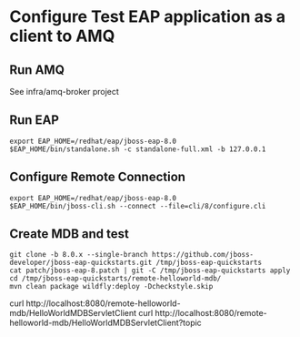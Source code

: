 # Configure Test EAP application as a client to AMQ

## Run AMQ

See infra/amq-broker project

## Run EAP

```
export EAP_HOME=/redhat/eap/jboss-eap-8.0
$EAP_HOME/bin/standalone.sh -c standalone-full.xml -b 127.0.0.1
```


## Configure Remote Connection
```
export EAP_HOME=/redhat/eap/jboss-eap-8.0
$EAP_HOME/bin/jboss-cli.sh --connect --file=cli/8/configure.cli
```

## Create MDB and test

```
git clone -b 8.0.x --single-branch https://github.com/jboss-developer/jboss-eap-quickstarts.git /tmp/jboss-eap-quickstarts
cat patch/jboss-eap-8.patch | git -C /tmp/jboss-eap-quickstarts apply
cd /tmp/jboss-eap-quickstarts/remote-helloworld-mdb/
mvn clean package wildfly:deploy -Dcheckstyle.skip

```
curl http://localhost:8080/remote-helloworld-mdb/HelloWorldMDBServletClient
curl http://localhost:8080/remote-helloworld-mdb/HelloWorldMDBServletClient?topic
```
